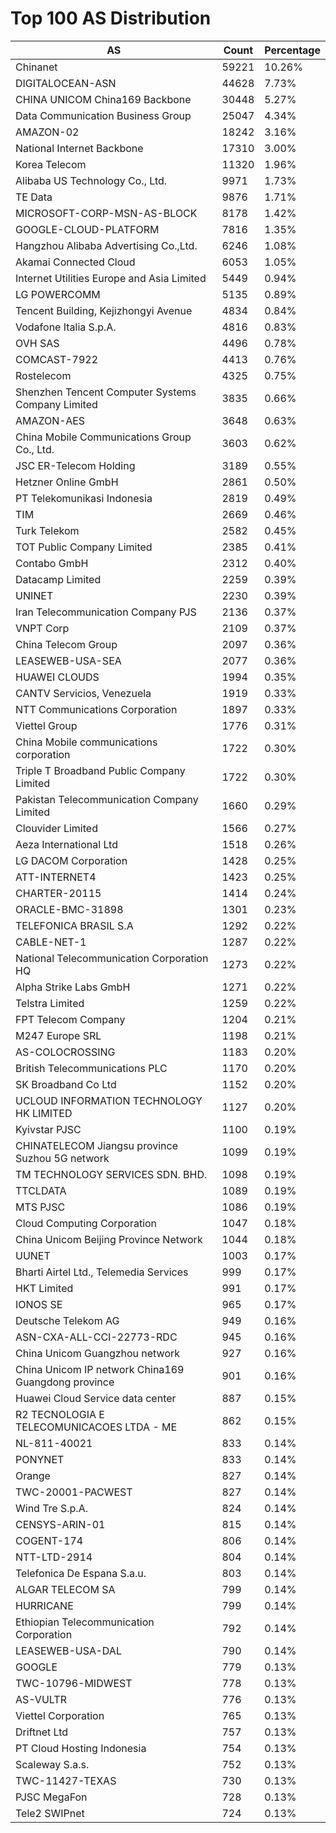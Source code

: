 # Top 100 AS Distribution
| AS | Count | Percentage |
|----|----|----|
| Chinanet | 59221 | 10.26% |
| DIGITALOCEAN-ASN | 44628 | 7.73% |
| CHINA UNICOM China169 Backbone | 30448 | 5.27% |
| Data Communication Business Group | 25047 | 4.34% |
| AMAZON-02 | 18242 | 3.16% |
| National Internet Backbone | 17310 | 3.00% |
| Korea Telecom | 11320 | 1.96% |
| Alibaba US Technology Co., Ltd. | 9971 | 1.73% |
| TE Data | 9876 | 1.71% |
| MICROSOFT-CORP-MSN-AS-BLOCK | 8178 | 1.42% |
| GOOGLE-CLOUD-PLATFORM | 7816 | 1.35% |
| Hangzhou Alibaba Advertising Co.,Ltd. | 6246 | 1.08% |
| Akamai Connected Cloud | 6053 | 1.05% |
| Internet Utilities Europe and Asia Limited | 5449 | 0.94% |
| LG POWERCOMM | 5135 | 0.89% |
| Tencent Building, Kejizhongyi Avenue | 4834 | 0.84% |
| Vodafone Italia S.p.A. | 4816 | 0.83% |
| OVH SAS | 4496 | 0.78% |
| COMCAST-7922 | 4413 | 0.76% |
| Rostelecom | 4325 | 0.75% |
| Shenzhen Tencent Computer Systems Company Limited | 3835 | 0.66% |
| AMAZON-AES | 3648 | 0.63% |
| China Mobile Communications Group Co., Ltd. | 3603 | 0.62% |
| JSC ER-Telecom Holding | 3189 | 0.55% |
| Hetzner Online GmbH | 2861 | 0.50% |
| PT Telekomunikasi Indonesia | 2819 | 0.49% |
| TIM | 2669 | 0.46% |
| Turk Telekom | 2582 | 0.45% |
| TOT Public Company Limited | 2385 | 0.41% |
| Contabo GmbH | 2312 | 0.40% |
| Datacamp Limited | 2259 | 0.39% |
| UNINET | 2230 | 0.39% |
| Iran Telecommunication Company PJS | 2136 | 0.37% |
| VNPT Corp | 2109 | 0.37% |
| China Telecom Group | 2097 | 0.36% |
| LEASEWEB-USA-SEA | 2077 | 0.36% |
| HUAWEI CLOUDS | 1994 | 0.35% |
| CANTV Servicios, Venezuela | 1919 | 0.33% |
| NTT Communications Corporation | 1897 | 0.33% |
| Viettel Group | 1776 | 0.31% |
| China Mobile communications corporation | 1722 | 0.30% |
| Triple T Broadband Public Company Limited | 1722 | 0.30% |
| Pakistan Telecommunication Company Limited | 1660 | 0.29% |
| Clouvider Limited | 1566 | 0.27% |
| Aeza International Ltd | 1518 | 0.26% |
| LG DACOM Corporation | 1428 | 0.25% |
| ATT-INTERNET4 | 1423 | 0.25% |
| CHARTER-20115 | 1414 | 0.24% |
| ORACLE-BMC-31898 | 1301 | 0.23% |
| TELEFONICA BRASIL S.A | 1292 | 0.22% |
| CABLE-NET-1 | 1287 | 0.22% |
| National Telecommunication Corporation HQ | 1273 | 0.22% |
| Alpha Strike Labs GmbH | 1271 | 0.22% |
| Telstra Limited | 1259 | 0.22% |
| FPT Telecom Company | 1204 | 0.21% |
| M247 Europe SRL | 1198 | 0.21% |
| AS-COLOCROSSING | 1183 | 0.20% |
| British Telecommunications PLC | 1170 | 0.20% |
| SK Broadband Co Ltd | 1152 | 0.20% |
| UCLOUD INFORMATION TECHNOLOGY HK LIMITED | 1127 | 0.20% |
| Kyivstar PJSC | 1100 | 0.19% |
| CHINATELECOM Jiangsu province Suzhou 5G network | 1099 | 0.19% |
| TM TECHNOLOGY SERVICES SDN. BHD. | 1098 | 0.19% |
| TTCLDATA | 1089 | 0.19% |
| MTS PJSC | 1086 | 0.19% |
| Cloud Computing Corporation | 1047 | 0.18% |
| China Unicom Beijing Province Network | 1044 | 0.18% |
| UUNET | 1003 | 0.17% |
| Bharti Airtel Ltd., Telemedia Services | 999 | 0.17% |
| HKT Limited | 991 | 0.17% |
| IONOS SE | 965 | 0.17% |
| Deutsche Telekom AG | 949 | 0.16% |
| ASN-CXA-ALL-CCI-22773-RDC | 945 | 0.16% |
| China Unicom Guangzhou network | 927 | 0.16% |
| China Unicom IP network China169 Guangdong province | 901 | 0.16% |
| Huawei Cloud Service data center | 887 | 0.15% |
| R2 TECNOLOGIA E TELECOMUNICACOES LTDA - ME | 862 | 0.15% |
| NL-811-40021 | 833 | 0.14% |
| PONYNET | 833 | 0.14% |
| Orange | 827 | 0.14% |
| TWC-20001-PACWEST | 827 | 0.14% |
| Wind Tre S.p.A. | 824 | 0.14% |
| CENSYS-ARIN-01 | 815 | 0.14% |
| COGENT-174 | 806 | 0.14% |
| NTT-LTD-2914 | 804 | 0.14% |
| Telefonica De Espana S.a.u. | 803 | 0.14% |
| ALGAR TELECOM SA | 799 | 0.14% |
| HURRICANE | 799 | 0.14% |
| Ethiopian Telecommunication Corporation | 792 | 0.14% |
| LEASEWEB-USA-DAL | 790 | 0.14% |
| GOOGLE | 779 | 0.13% |
| TWC-10796-MIDWEST | 778 | 0.13% |
| AS-VULTR | 776 | 0.13% |
| Viettel Corporation | 765 | 0.13% |
| Driftnet Ltd | 757 | 0.13% |
| PT Cloud Hosting Indonesia | 754 | 0.13% |
| Scaleway S.a.s. | 752 | 0.13% |
| TWC-11427-TEXAS | 730 | 0.13% |
| PJSC MegaFon | 728 | 0.13% |
| Tele2 SWIPnet | 724 | 0.13% |
